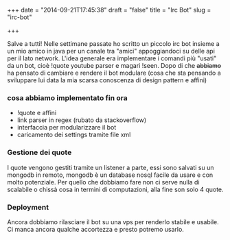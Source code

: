 +++
date = "2014-09-21T17:45:38"
draft = "false"
title = "Irc Bot"
slug = "irc-bot"

+++

Salve a tutti! Nelle settimane passate ho scritto un piccolo irc bot insieme a un mio amico in java per un canale tra "amici" appoggiandoci su delle api per il lato network. L'idea generale era implementare i comandi più "usati" da un bot, cioè !quote youtube parser e magari !seen. Dopo di che ~~abbiamo~~ ha pensato di cambiare e rendere il bot modulare (cosa che sta pensando a sviluppare lui data la mia scarsa conoscenza di design pattern e affini) 


### cosa abbiamo implementato fin ora
* !quote e affini
* link parser in regex (rubato da stackoverflow) 
* interfaccia per modularizzare il bot
* caricamento dei settings tramite file xml


### Gestione dei quote

I quote vengono gestiti tramite un listener a parte, essi sono salvati su un mongodb in remoto, mongodb è un database nosql facile da usare e con molto potenziale. Per quello che dobbiamo fare non ci serve nulla di scalabile o chissà cosa in termini di computazioni, alla fine son solo 4 quote. 

### Deployment 

Ancora dobbiamo rilasciare il bot su una vps per renderlo stabile e usabile. Ci manca ancora qualche accortezza e presto potremo usarlo.
